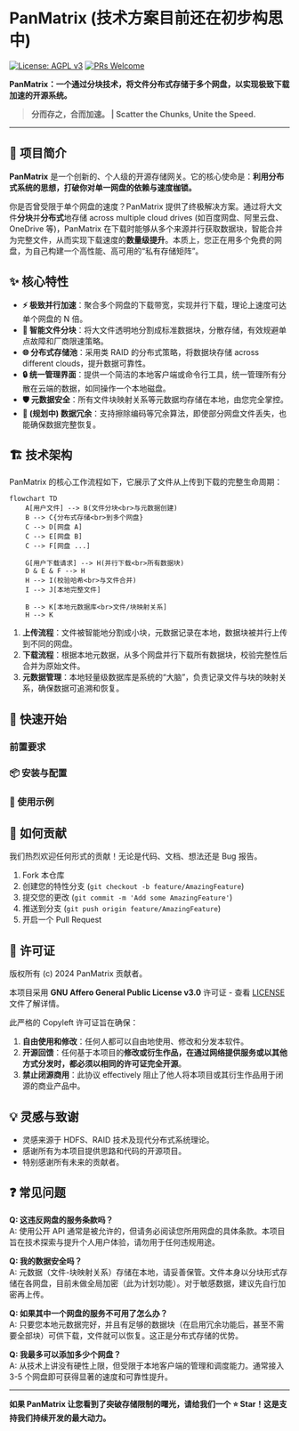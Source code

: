 # PanMatrix (技术方案目前还在初步构思中)

[![License: AGPL v3](https://img.shields.io/badge/License-AGPL%20v3-blue.svg)](https://www.gnu.org/licenses/agpl-3.0)
[![PRs Welcome](https://img.shields.io/badge/PRs-welcome-brightgreen.svg)](https://github.com/your-username/PanMatrix/pulls)

**PanMatrix：一个通过分块技术，将文件分布式存储于多个网盘，以实现极致下载加速的开源系统。**

> **分而存之，合而加速。 | Scatter the Chunks, Unite the Speed.**

---

## 📖 项目简介

**PanMatrix** 是一个创新的、个人级的开源存储网关。它的核心使命是：**利用分布式系统的思想，打破你对单一网盘的依赖与速度枷锁。**

你是否曾受限于单个网盘的速度？PanMatrix 提供了终极解决方案。通过将大文件**分块**并**分布式**地存储 across multiple cloud drives (如百度网盘、阿里云盘、OneDrive 等)，PanMatrix 在下载时能够从多个来源并行获取数据块，智能合并为完整文件，从而实现下载速度的**数量级提升**。本质上，您正在用多个免费的网盘，为自己构建一个高性能、高可用的“私有存储矩阵”。

## ✨ 核心特性

- **⚡ 极致并行加速**：聚合多个网盘的下载带宽，实现并行下载，理论上速度可达单个网盘的 N 倍。
- **🔩 智能文件分块**：将大文件透明地分割成标准数据块，分散存储，有效规避单点故障和厂商限速策略。
- **🌐 分布式存储池**：采用类 RAID 的分布式策略，将数据块存储 across different clouds，提升数据可靠性。
- **🔒 统一管理界面**：提供一个简洁的本地客户端或命令行工具，统一管理所有分散在云端的数据，如同操作一个本地磁盘。
- **🛡️ 元数据安全**：所有文件块映射关系等元数据均存储在本地，由您完全掌控。
- **🚧 (规划中) 数据冗余**：支持擦除编码等冗余算法，即使部分网盘文件丢失，也能确保数据完整恢复。

## 🏗️ 技术架构

PanMatrix 的核心工作流程如下，它展示了文件从上传到下载的完整生命周期：

```mermaid
flowchart TD
    A[用户文件] --> B(文件分块<br>与元数据创建)
    B --> C{分布式存储<br>到多个网盘}
    C --> D[网盘 A]
    C --> E[网盘 B]
    C --> F[网盘 ...]
    
    G[用户下载请求] --> H(并行下载<br>所有数据块)
    D & E & F --> H
    H --> I(校验哈希<br>与文件合并)
    I --> J[本地完整文件]
    
    B --> K[本地元数据库<br>文件/块映射关系]
    H --> K
```

1.  **上传流程**：文件被智能地分割成小块，元数据记录在本地，数据块被并行上传到不同的网盘。
2.  **下载流程**：根据本地元数据，从多个网盘并行下载所有数据块，校验完整性后合并为原始文件。
3.  **元数据管理**：本地轻量级数据库是系统的“大脑”，负责记录文件与块的映射关系，确保数据可追溯和恢复。

## 🚀 快速开始

### 前置要求
### 📦 安装与配置
### 🎯 使用示例
## 🤝 如何贡献

我们热烈欢迎任何形式的贡献！无论是代码、文档、想法还是 Bug 报告。

1.  Fork 本仓库
2.  创建您的特性分支 (`git checkout -b feature/AmazingFeature`)
3.  提交您的更改 (`git commit -m 'Add some AmazingFeature'`)
4.  推送到分支 (`git push origin feature/AmazingFeature`)
5.  开启一个 Pull Request


## 📄 许可证

版权所有 (c) 2024 PanMatrix 贡献者。

本项目采用 **GNU Affero General Public License v3.0** 许可证 - 查看 [LICENSE](LICENSE) 文件了解详情。

此严格的 Copyleft 许可证旨在确保：
1.  **自由使用和修改**：任何人都可以自由地使用、修改和分发本软件。
2.  **开源回馈**：任何基于本项目的**修改或衍生作品，在通过网络提供服务或以其他方式分发时，都必须以相同的许可证完全开源**。
3.  **禁止闭源商用**：此协议 effectively 阻止了他人将本项目或其衍生作品用于闭源的商业产品中。

## 💡 灵感与致谢

- 灵感来源于 HDFS、RAID 技术及现代分布式系统理论。
- 感谢所有为本项目提供思路和代码的开源项目。
- 特别感谢所有未来的贡献者。

## ❓ 常见问题

**Q: 这违反网盘的服务条款吗？**  
A: 使用公开 API 通常是被允许的，但请务必阅读您所用网盘的具体条款。本项目旨在技术探索与提升个人用户体验，请勿用于任何违规用途。

**Q: 我的数据安全吗？**  
A: 元数据（文件-块映射关系）存储在本地，请妥善保管。文件本身以分块形式存储在各网盘，目前未做全局加密（此为计划功能）。对于敏感数据，建议先自行加密再上传。

**Q: 如果其中一个网盘的服务不可用了怎么办？**  
A: 只要您本地元数据完好，并且有足够的数据块（在启用冗余功能后，甚至不需要全部块）可供下载，文件就可以恢复。这正是分布式存储的优势。

**Q: 我最多可以添加多少个网盘？**  
A: 从技术上讲没有硬性上限，但受限于本地客户端的管理和调度能力。通常接入 3-5 个网盘即可获得显著的速度和可靠性提升。

---

**如果 PanMatrix 让您看到了突破存储限制的曙光，请给我们一个 ⭐️ Star！这是支持我们持续开发的最大动力。**
